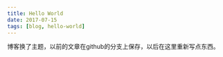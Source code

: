 ```yaml
---
title: Hello World
date: 2017-07-15
tags: [blog, hello-world]
---
```


博客换了主题，以前的文章在github的分支上保存，以后在这里重新写点东西。

